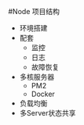 #Node 项目结构
 + 环境搭建
 + 配套
     * 监控
     * 日志
     * 故障恢复
+ 多核服务器
    * PM2
    * Docker
+ 负载均衡
+ 多Server状态共享
